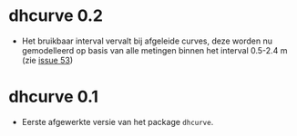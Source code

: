 # dhcurve 0.2

* Het bruikbaar interval vervalt bij afgeleide curves, deze worden nu
  gemodelleerd op basis van alle metingen binnen het interval 0.5-2.4 m
  (zie [issue 53](https://github.com/inbo/dhcurve/issues/53#issuecomment-1109585295))

# dhcurve 0.1

* Eerste afgewerkte versie van het package `dhcurve`.
